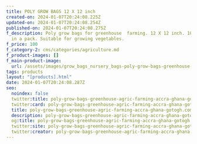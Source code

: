 ```yaml
---
title: POLY GROW BAGS 12 X 12 inch
created-on: 2024-01-07T20:24:08.225Z
updated-on: 2024-01-07T20:24:08.254Z
published-on: 2024-01-07T20:24:08.275Z
f_description: Poly grow bags for greenhouse  farming. 12 X 12 inch. 100 Pieces
  in a pack. Suitable for growing vegetables.
f_price: 100
f_category-2: cms/categories/agriculture.md
f_product-images: []
f_main-product-image:
  url: /assets/images/grow_bags_nursery_bags-poly-grow-bags-greenhouse-agric-farming-accra-ghana-gotogh.com-nursery-bags.webp
tags: products
layout: "[products].html"
date: 2024-01-07T20:24:08.287Z
seo:
  noindex: false
  twitter:title: poly-grow-bags-greenhouse-agric-farming-accra-ghana-gotogh.com-nursery-bags
  twitter:card: poly-grow-bags-greenhouse-agric-farming-accra-ghana-gotogh.com-nursery-bags
  title: poly-grow-bags-greenhouse-agric-farming-accra-ghana-gotogh.com-nursery-bags
  description: poly-grow-bags-greenhouse-agric-farming-accra-ghana-gotogh.com-nursery-bags
  og:title: poly-grow-bags-greenhouse-agric-farming-accra-ghana-gotogh.com-nursery-bags
  twitter:site: poly-grow-bags-greenhouse-agric-farming-accra-ghana-gotogh.com-nursery-bags
  twitter:creator: poly-grow-bags-greenhouse-agric-farming-accra-ghana-gotogh.com-nursery-bags
---
```

